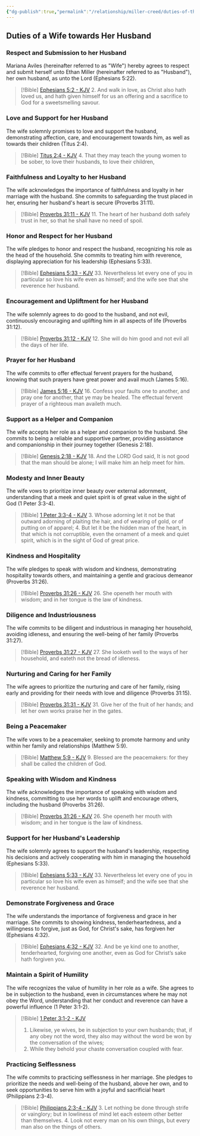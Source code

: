 ```yaml
---
{"dg-publish":true,"permalink":"/relationship/miller-creed/duties-of-the-wife/","created":"Jun 18, 2023, 8:57 PM"}
---
```



## Duties of a Wife towards Her Husband

### Respect and Submission to her Husband

Mariana Aviles (hereinafter referred to as "Wife") hereby agrees to respect and submit herself unto Ethan Miller (hereinafter referred to as "Husband"), her own husband, as unto the Lord (Ephesians 5:22).

> [!Bible] [Ephesians 5:2 - KJV](https://bible-api.com/ephesians+5:2?translation=kjv)
> 2. And walk in love, as Christ also hath loved us, and hath given himself for us an offering and a sacrifice to God for a sweetsmelling savour.


### Love and Support for her Husband

The wife solemnly promises to love and support the husband, demonstrating affection, care, and encouragement towards him, as well as towards their children (Titus 2:4).

> [!Bible] [Titus 2:4 - KJV](https://bible-api.com/titus+2:4?translation=kjv)
> 4. That they may teach the young women to be sober, to love their husbands, to love their children,


### Faithfulness and Loyalty to her Husband

The wife acknowledges the importance of faithfulness and loyalty in her marriage with the husband. She commits to safeguarding the trust placed in her, ensuring her husband's heart is secure (Proverbs 31:11).

> [!Bible] [Proverbs 31:11 - KJV](https://bible-api.com/proverbs+31:11?translation=kjv)
> 11. The heart of her husband doth safely trust in her, so that he shall have no need of spoil.


### Honor and Respect for her Husband

The wife pledges to honor and respect the husband, recognizing his role as the head of the household. She commits to treating him with reverence, displaying appreciation for his leadership (Ephesians 5:33).

> [!Bible] [Ephesians 5:33 - KJV](https://bible-api.com/ephesians+5:33?translation=kjv)
> 33. Nevertheless let every one of you in particular so love his wife even as himself; and the wife see that she reverence her husband.


### Encouragement and Upliftment for her Husband

The wife solemnly agrees to do good to the husband, and not evil, continuously encouraging and uplifting him in all aspects of life (Proverbs 31:12).

> [!Bible] [Proverbs 31:12 - KJV](https://bible-api.com/proverbs+31:12?translation=kjv)
> 12. She will do him good and not evil all the days of her life.


### Prayer for her Husband

The wife commits to offer effectual fervent prayers for the husband, knowing that such prayers have great power and avail much (James 5:16).

> [!Bible] [James 5:16 - KJV](https://bible-api.com/james+5:16?translation=kjv)
> 16. Confess your faults one to another, and pray one for another, that ye may be healed. The effectual fervent prayer of a righteous man availeth much.


### Support as a Helper and Companion

The wife accepts her role as a helper and companion to the husband. She commits to being a reliable and supportive partner, providing assistance and companionship in their journey together (Genesis 2:18).

> [!Bible] [Genesis 2:18 - KJV](https://bible-api.com/genesis+2:18?translation=kjv)
> 18. And the LORD God said, It is not good that the man should be alone; I will make him an help meet for him.


### Modesty and Inner Beauty

The wife vows to prioritize inner beauty over external adornment, understanding that a meek and quiet spirit is of great value in the sight of God (1 Peter 3:3-4).

> [!Bible] [1 Peter 3:3-4 - KJV](https://bible-api.com/1peter+3:3-4?translation=kjv)
> 3. Whose adorning let it not be that outward adorning of plaiting the hair, and of wearing of gold, or of putting on of apparel;
> 4. But let it be the hidden man of the heart, in that which is not corruptible, even the ornament of a meek and quiet spirit, which is in the sight of God of great price.


### Kindness and Hospitality

The wife pledges to speak with wisdom and kindness, demonstrating hospitality towards others, and maintaining a gentle and gracious demeanor (Proverbs 31:26).

> [!Bible] [Proverbs 31:26 - KJV](https://bible-api.com/proverbs+31:26?translation=kjv)
> 26. She openeth her mouth with wisdom; and in her tongue
is the law of kindness.


### Diligence and Industriousness

The wife commits to be diligent and industrious in managing her household, avoiding idleness, and ensuring the well-being of her family (Proverbs 31:27).

> [!Bible] [Proverbs 31:27 - KJV](https://bible-api.com/proverbs+31:27?translation=kjv)
> 27. She looketh well to the ways of her household, and eateth not the bread of idleness.


### Nurturing and Caring for her Family

The wife agrees to prioritize the nurturing and care of her family, rising early and providing for their needs with love and diligence (Proverbs 31:15).

> [!Bible] [Proverbs 31:31 - KJV](https://bible-api.com/proverbs+31:31?translation=kjv)
> 31. Give her of the fruit of her hands; and let her own works praise her in the gates.


### Being a Peacemaker

The wife vows to be a peacemaker, seeking to promote harmony and unity within her family and relationships (Matthew 5:9).

> [!Bible] [Matthew 5:9 - KJV](https://bible-api.com/matthew+5:9?translation=kjv)
> 9. Blessed are the peacemakers: for they shall be called the children of God.


### Speaking with Wisdom and Kindness

The wife acknowledges the importance of speaking with wisdom and kindness, committing to use her words to uplift and encourage others, including the husband (Proverbs 31:26).

> [!Bible] [Proverbs 31:26 - KJV](https://bible-api.com/proverbs+31:26?translation=kjv)
> 26. She openeth her mouth with wisdom; and in her tongue
is the law of kindness.


### Support for her Husband's Leadership

The wife solemnly agrees to support the husband's leadership, respecting his decisions and actively cooperating with him in managing the household (Ephesians 5:33).

> [!Bible] [Ephesians 5:33 - KJV](https://bible-api.com/ephesians+5:33?translation=kjv)
> 33. Nevertheless let every one of you in particular so love his wife even as himself; and the wife see that she reverence her husband.


### Demonstrate Forgiveness and Grace

The wife understands the importance of forgiveness and grace in her marriage. She commits to showing kindness, tenderheartedness, and a willingness to forgive, just as God, for Christ's sake, has forgiven her (Ephesians 4:32).

> [!Bible] [Ephesians 4:32 - KJV](https://bible-api.com/ephesians+4:32?translation=kjv)
> 32. And be ye kind one to another, tenderhearted, forgiving one another, even as God for Christ’s sake hath forgiven you.


### Maintain a Spirit of Humility

The wife recognizes the value of humility in her role as a wife. She agrees to be in subjection to the husband, even in circumstances where he may not obey the Word, understanding that her conduct and reverence can have a powerful influence (1 Peter 3:1-2).

> [!Bible] [1 Peter 3:1-2 - KJV](https://bible-api.com/1peter+3:1-2?translation=kjv)
> 1. Likewise, ye wives, be in subjection to your own husbands; that, if any obey not the word, they also may without the word be won by the conversation of the wives;
> 2. While they behold your chaste conversation coupled with fear.


### Practicing Selflessness

The wife commits to practicing selflessness in her marriage. She pledges to prioritize the needs and well-being of the husband, above her own, and to seek opportunities to serve him with a joyful and sacrificial heart (Philippians 2:3-4).

> [!Bible] [Philippians 2:3-4 - KJV](https://bible-api.com/phillipians+2:3-4?translation=kjv)
> 3. Let nothing be done through strife or vainglory; but in lowliness of mind let each esteem other better than themselves.
> 4. Look not every man on his own things, but every man also on the things of others.
